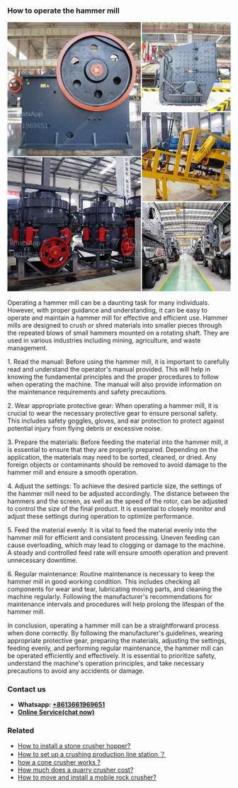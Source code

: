 <h3>How to operate the hammer mill</h3><img src='1701745367.jpg' alt=''><p>Operating a hammer mill can be a daunting task for many individuals. However, with proper guidance and understanding, it can be easy to operate and maintain a hammer mill for effective and efficient use. Hammer mills are designed to crush or shred materials into smaller pieces through the repeated blows of small hammers mounted on a rotating shaft. They are used in various industries including mining, agriculture, and waste management.</p><p>1. Read the manual: Before using the hammer mill, it is important to carefully read and understand the operator's manual provided. This will help in knowing the fundamental principles and the proper procedures to follow when operating the machine. The manual will also provide information on the maintenance requirements and safety precautions.</p><p>2. Wear appropriate protective gear: When operating a hammer mill, it is crucial to wear the necessary protective gear to ensure personal safety. This includes safety goggles, gloves, and ear protection to protect against potential injury from flying debris or excessive noise.</p><p>3. Prepare the materials: Before feeding the material into the hammer mill, it is essential to ensure that they are properly prepared. Depending on the application, the materials may need to be sorted, cleaned, or dried. Any foreign objects or contaminants should be removed to avoid damage to the hammer mill and ensure a smooth operation.</p><p>4. Adjust the settings: To achieve the desired particle size, the settings of the hammer mill need to be adjusted accordingly. The distance between the hammers and the screen, as well as the speed of the rotor, can be adjusted to control the size of the final product. It is essential to closely monitor and adjust these settings during operation to optimize performance.</p><p>5. Feed the material evenly: It is vital to feed the material evenly into the hammer mill for efficient and consistent processing. Uneven feeding can cause overloading, which may lead to clogging or damage to the machine. A steady and controlled feed rate will ensure smooth operation and prevent unnecessary downtime.</p><p>6. Regular maintenance: Routine maintenance is necessary to keep the hammer mill in good working condition. This includes checking all components for wear and tear, lubricating moving parts, and cleaning the machine regularly. Following the manufacturer's recommendations for maintenance intervals and procedures will help prolong the lifespan of the hammer mill.</p><p>In conclusion, operating a hammer mill can be a straightforward process when done correctly. By following the manufacturer's guidelines, wearing appropriate protective gear, preparing the materials, adjusting the settings, feeding evenly, and performing regular maintenance, the hammer mill can be operated efficiently and effectively. It is essential to prioritize safety, understand the machine's operation principles, and take necessary precautions to avoid any accidents or damage.</p><h3>Contact us</h3><ul><li><strong>Whatsapp:&nbsp;<a href="https://wa.me/8613661969651">+8613661969651</a></strong></li><li><a href="https://swt.shibang-china.com/?git&amp;zhl&amp;How to operate the hammer mill"><strong>Online Service(chat now)</strong></a></li></ul><h3>Related</h3><ul><li><a href='How to install a stone crusher hopper.md'>How to install a stone crusher hopper?</a></li><li><a href='How to set up a crushing production line station ？.md'>How to set up a crushing production line station ？</a></li><li><a href='how a cone crusher works .md'>how a cone crusher works ?</a></li><li><a href='How much does a quarry crusher cost.md'>How much does a quarry crusher cost?</a></li><li><a href='How to move and install a mobile rock crusher.md'>How to move and install a mobile rock crusher?</a></li></ul>